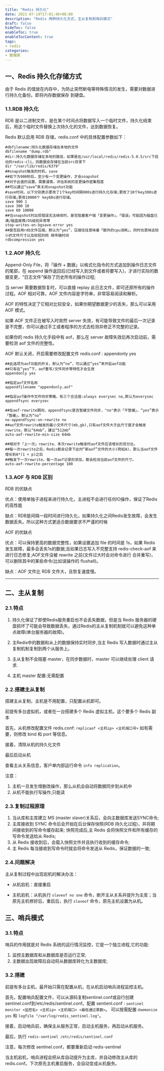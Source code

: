 ```yaml
---
title: "Redis 持久化"
date: 2021-07-14T17:01:46+08:00
description: "Redis 两种持久化方式，主从复制和哨兵模式"
draft: false
hideToc: false
enableToc: true
enableTocContent: true
tags:
- redis
categories:
- 数据库
---
```


## 一、Redis 持久化存储方式

由于 Redis 的值放在内存中，为防止突然断电等特殊情况的发生，需要对数据进行持久化备份。即将内存数据保存 到硬盘。

### 1.1.RDB 持久化

RDB 是以二进制文件，是在某个时间点将数据写入一个临时文件，持久化结束后，用这个临时文件替换上次持久化的文件，达到数据恢复。

Redis 默认启用 RDB 存储，redis.conf 中的具体配置参数如下：

```
#dbfilename:持久化数据存储在本地的文件
dbfilename "dump.rdb"
#dir:持久化数据存储在本地的路径，如果是在/usr/local/redis/redis-5.0.5/src下启动的redis-cli，则数据会存储在当前src目录下
dir "/var/lib/redis/6379"
##snapshot触发的时机，save
##如下为900秒后，至少有一个变更操作，才会snapshot
##对于此值的设置，需要谨慎，评估系统的变更操作密集程度
##可以通过“save”来关闭snapshot功能 
#save时间，以下分别表示更改了1个key时间隔900s进行持久化存储;更改了10个key300s进行存储;更改10000个 key60s进行存储。
save 900 1
save 300 10
save 60 10000 
##当snapshot时出现错误无法继续时，是否阻塞客户端「变更操作」，「错误」可能因为磁盘已满/磁盘故障/OS级别异常等 
stop-writes-on-bgsave-error yes 
##是否启用rdb文件压缩，默认为“yes”，压缩往往意味着「额外的cpu消耗」，同时也意味这较小的文件尺寸以及较短的网 络传输时间
rdbcompression yes
```

### 1.2.AOF 持久化

Append-Only File，将「操作 + 数据」以格式化指令的方式追加到操作日志文件的尾部，在 append 操作返回后(已经写入到文件或者将要写入)，才进行实际的数据变更，“日志文件”保存了历史所有的操作过程;

当 server 需要数据恢复时，可以直接 replay 此日志文件，即可还原所有的操作过程。AOF 相对可靠，AOF 文件内容是字符串，非常容易阅读和解析。

AOF 的特性决定了它相对比较安全，如果你期望数据更少的丢失，那么可以采用 AOF 模式。

如果 AOF 文件正在被写入时突然 server 失效，有可能导致文件的最后一次记录是不完整，你可以通过手工或者程序的方式去检测并修正不完整的记录。

如果你的 redis 持久化手段中有 aof，那么在 server 故障失效后再次启动前，需要检测 aof 文件的完整性。

AOF 默认关闭，开启需要修改配置文件 redis.conf : appendonly yes

```
##此选项为aof功能的开关，默认为“no”，可以通过“yes”来开启aof功能 
##只有在“yes”下，aof重写/文件同步等特性才会生效
appendonly yes

##指定aof文件名称 
appendfilename "appendonly.aof"

##指定aof操作中文件同步策略，有三个合法值:always everysec no,默认为everysec
appendfsync everysec 

##在aof-rewrite期间，appendfsync是否暂缓文件同步，"no"表示「不暂缓」，“yes”表示「暂缓」，默认为“no” 
no-appendfsync-on-rewrite no
##aof文件rewrite触发的最小文件尺寸(mb,gb),只有aof文件大于此尺寸是才会触发rewrite，默认“64mb”，建议“512mb”
auto-aof-rewrite-min-size 64mb

##相对于「上一次」rewrite，本次rewrite触发时aof文件应该增长的百分比。 
##每一次rewrite之后，Redis都会记录下此时“新aof”文件的大小(例如A)，那么当aof文件增长到A*(1 + p)之后 
##触发下一次rewrite，每一次aof记录的添加，都会检测当前aof文件的尺寸。
auto-aof-rewrite-percentage 100
```

### 1.3.AOF 与 RDB 区别

RDB 的优缺点

优点：使用单独子进程来进行持久化，主进程不会进行任何IO操作，保证了Redis的高性能

缺点：RDB是间隔一段时间进行持久化，如果持久化之间Redis发生故障，会发生数据丢失。所以这种方式更适合数据要求不严谨的时候

AOF 的优缺点

优点：可以保持更高的数据完整性，如果设置追加 file 的时间是 1s，如果 Redis 发生故障，最多会丢失1s的数据;且如果日志写入不完整支持 redis-check-aof 来进行日志修复;AOF文件没被 rewrite 之前(文件过大时会对命令进行 合并重写)，可以删除其中的某些命令(比如误操作的 flushall)。

缺点：AOF 文件比 RDB 文件大，且恢复速度慢。

---

## 二、主从复制

### 2.1.特点

1. 持久化保证了即使Redis服务重启也不会丢失数据，但是当 Redis 服务器的硬盘损坏了可能会导致数据丢失，通过Redis的主从复制机制就可以避免这种单点故障(单台服务器的故障)。

2. 主Redis中的数据和从上的数据保持实时同步,当主 Redis 写入数据时通过主从复制机制复制到两个从服务上。

3. 主从复制不会阻塞 master，在同步数据时，master 可以继续处理 client 请求.

4. 主机 master 配置:无需配置


### 2.2.搭建主从复制

搭建主从复制，主机是不用配置，只配置从机即可。

前提有多台虚拟机，或者在一台搭建多个 Redis 虚拟主机，这个要多个 Redis 副本

首先，从机修改配置文件 redis.conf: `replicaof <主机ip> <主机端口号>`
如有需要，则修改 bind 和 port 等信息。

接着，清除从机的持久化文件

最后启动从机

查看主从关系信息，客户单内部运行命令 `info replication`。

注意：

1. 主机一旦发生增删改操作，那么从机会自动将数据同步到从机中
2. 从机不能执行写操作,只能读

### 2.3.复制过程原理

1. 当从库和主库建立 MS (master slaver)关系后，会向主数据库发送SYNC命令;
2. 主库接收到 SYNC 命令后会开始在后台保存快照(RDB 持久化过程)，并将期间接收到的写命令缓存起来; 快照完成后,主 Redis 会将快照文件和所有缓存的写命令发送给从 Redis;
3. 从 Redis 接收到后，会载入快照文件并且执行收到的缓存命令;
4. 主 Redis 每当接收到写命令时就会将命令发送从 Redis，保证数据的一致;

### 2.4.问题解决

主从复制过程中出现宕机的解决办法：

* 从机宕机：直接重启

* 主机宕机：从机执行 `slaveof no one` 命令，断开主从关系并提升为主库；当原先主机修好后，重启后，执行 `slaveof` 命令，原先主机设置为从机。


## 三、哨兵模式


### 3.1.特点

哨兵的作用就是对 Redis 系统的运行情况监控，它是一个独立进程,它的功能:

1. 监控主数据库和从数据库是否运行正常;
2. 主数据出现故障后自动将从数据库转化为主数据库;

### 3.2.搭建

前提有多台主机，最开始只需在配置从机，在从机启动哨兵进程监控主机。

首先，配置哨兵配置文件，可以从源码复制sentinel.conf或自行创建sentinel.conf到/etc/redis/sentinel.conf。配置 sentienl.conf : `sentinel monitor <监控名> <主机ip> <主机端口> <最低通过票数>`。
可以按需配置 `daemonize yes` 和 `logfile "/var/log/redis_sentinel.log"`。

接着，启动哨兵前，确保主从服务正常，启动主机服务，再启动从机服务。

最后，执行 `redis-sentinel /etc/redis/sentinel.conf`

注意，每次修改 sentinel.conf，都要重新启动 redis-sentinel

当主机宕机，哨兵进程会把从库自动提升为主库，并自动修改主从库的 redis.conf。下次原先主机重启服务，会自动变成从机服务。